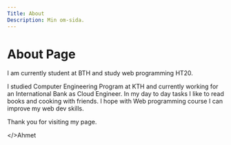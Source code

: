 ```yaml
---
Title: About
Description: Min om-sida.
---
```



About Page
==========================

I am currently student at  BTH and study web programming HT20.

I studied Computer Engineering Program at KTH and currently working for an International Bank as Cloud Engineer. In my day to day tasks I like to read books and cooking with friends. I hope with Web programming course I can improve my web dev skills. 

Thank you for visiting my page.

</>Ahmet


